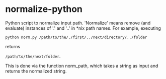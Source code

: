 normalize-python
================

Python script to normalize input path. 'Normalize' means remove (and evaluate)
instances of '.' and '..' in *nix path names. For example, executing

```python norm.py /path/to/the/./first/../next/directory/../folder```

returns

```/path/to/the/next/folder```.

This is done via the function norm_path, which takes a string as input  and returns the 
normalized string.